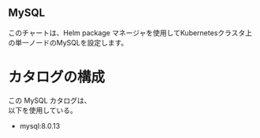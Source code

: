 ## MySQL

このチャートは、Helm package マネージャを使用してKubernetesクラスタ上の単一ノードのMySQLを設定します。

# カタログの構成

この MySQL カタログは、  
以下を使用している。

* mysql:8.0.13